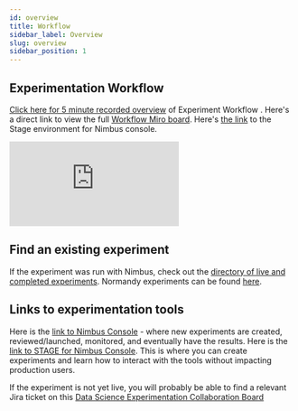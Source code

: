 ```yaml
---
id: overview
title: Workflow
sidebar_label: Overview
slug: overview
sidebar_position: 1
---
```


## Experimentation Workflow 
[Click here for 5 minute recorded overview](https://mozilla.hosted.panopto.com/Panopto/Pages/Viewer.aspx?id=4d337632-a0bd-4be7-bee8-ae5b017134ae&start=0) of Experiment Workflow .  Here's a direct link to view the full [Workflow Miro board](https://miro.com/app/board/uXjVOJ3IYRA=/).  Here's [the link](https://stage.experimenter.nonprod.dataops.mozgcp.net/nimbus/) to the Stage environment for Nimbus console.

<div class="miro-container"> 
<iframe class="responsive-iframe" src="https://miro.com/app/live-embed/uXjVOJ3IYRA=/?moveToViewport=-2130,380,5949,3025&embedAutoplay=true" frameBorder="0" scrolling="no"></iframe>
</div>

## Find an existing experiment

If the experiment was run with Nimbus, check out the [directory of live and completed experiments](https://experimenter.services.mozilla.com/nimbus/). Normandy experiments can be found [here](https://experimenter.services.mozilla.com/).

## Links to experimentation tools
Here is the [link to Nimbus Console](https://experimenter.services.mozilla.com/nimbus/) - where new experiments are created, reviewed/launched, monitored, and eventually have the results.
Here is the [link to STAGE for Nimbus Console](https://stage.experimenter.nonprod.dataops.mozgcp.net/nimbus/).  This is where you can create experiments and learn how to interact with the tools without impacting production users.

If the experiment is not yet live, you will probably be able to find a relevant Jira ticket on this [Data Science Experimentation Collaboration Board](https://mozilla-hub.atlassian.net/jira/software/c/projects/DS/boards/258)
